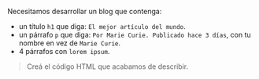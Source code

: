Necesitamos desarrollar un blog que contenga:

* un título `h1` que diga: `El mejor artículo del mundo`.
* un párrafo `p` que diga: `Por Marie Curie. Publicado hace 3 días`, con tu nombre en vez de `Marie Curie`.
* 4 párrafos con `lorem ipsum`.

> Creá el código HTML que acabamos de describir.